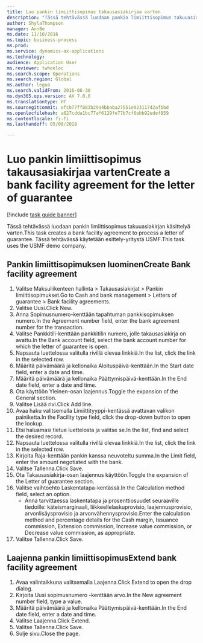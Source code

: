```yaml
--- 
title: Luo pankin limiittisopimus takausasiakirjaa varten
description: "Tässä tehtävässä luodaan pankin limiittisopimus takuuasiakirjan käsittelyä varten."
author: ShylaThompson
manager: AnnBe
ms.date: 11/10/2016
ms.topic: business-process
ms.prod: 
ms.service: dynamics-ax-applications
ms.technology: 
audience: Application User
ms.reviewer: twheeloc
ms.search.scope: Operations
ms.search.region: Global
ms.author: leguo
ms.search.validFrom: 2016-06-30
ms.dyn365.ops.version: AX 7.0.0
ms.translationtype: HT
ms.sourcegitcommit: efcb77ff883b29a4bbaba27551e02311742afbbd
ms.openlocfilehash: a627cdda1bc77af6129fe77b7cf6ebb92edef859
ms.contentlocale: fi-fi
ms.lasthandoff: 05/08/2018

---
```

# <a name="create-a-bank-facility-agreement-for-the-letter-of-guarantee"></a><span data-ttu-id="7eb94-103">Luo pankin limiittisopimus takausasiakirjaa varten</span><span class="sxs-lookup"><span data-stu-id="7eb94-103">Create a bank facility agreement for the letter of guarantee</span></span>

[!include [task guide banner](../../includes/task-guide-banner.md)]

<span data-ttu-id="7eb94-104">Tässä tehtävässä luodaan pankin limiittisopimus takuuasiakirjan käsittelyä varten.</span><span class="sxs-lookup"><span data-stu-id="7eb94-104">This task creates a bank facility agreement to process a letter of guarantee.</span></span> <span data-ttu-id="7eb94-105">Tässä tehtävässä käytetään esittely-yritystä USMF.</span><span class="sxs-lookup"><span data-stu-id="7eb94-105">This task uses the USMF demo company.</span></span> 


## <a name="create-bank-facility-agreement"></a><span data-ttu-id="7eb94-106">Pankin limiittisopimuksen luominen</span><span class="sxs-lookup"><span data-stu-id="7eb94-106">Create Bank facility agreement</span></span>
1. <span data-ttu-id="7eb94-107">Valitse Maksuliikenteen hallinta > Takausasiakirjat > Pankin limiittisopimukset.</span><span class="sxs-lookup"><span data-stu-id="7eb94-107">Go to Cash and bank management > Letters of guarantee > Bank facility agreements.</span></span>
2. <span data-ttu-id="7eb94-108">Valitse Uusi.</span><span class="sxs-lookup"><span data-stu-id="7eb94-108">Click New.</span></span>
3. <span data-ttu-id="7eb94-109">Anna Sopimusnumero-kenttään tapahtuman pankkisopimuksen numero.</span><span class="sxs-lookup"><span data-stu-id="7eb94-109">In the Agreement number field, enter the bank agreement number for the transaction.</span></span>
4. <span data-ttu-id="7eb94-110">Valitse Pankkitili-kenttään pankkitilin numero, jolle takausasiakirja on avattu.</span><span class="sxs-lookup"><span data-stu-id="7eb94-110">In the Bank account field, select the bank account number for which the letter of guarantee is open.</span></span> 
5. <span data-ttu-id="7eb94-111">Napsauta luettelossa valitulla rivillä olevaa linkkiä.</span><span class="sxs-lookup"><span data-stu-id="7eb94-111">In the list, click the link in the selected row.</span></span>
6. <span data-ttu-id="7eb94-112">Määritä päivämäärä ja kellonaika Aloituspäivä-kenttään.</span><span class="sxs-lookup"><span data-stu-id="7eb94-112">In the Start date field, enter a date and time.</span></span>
7. <span data-ttu-id="7eb94-113">Määritä päivämäärä ja kellonaika Päättymispäivä-kenttään.</span><span class="sxs-lookup"><span data-stu-id="7eb94-113">In the End date field, enter a date and time.</span></span>
8. <span data-ttu-id="7eb94-114">Ota käyttöön Yleinen-osan laajennus.</span><span class="sxs-lookup"><span data-stu-id="7eb94-114">Toggle the expansion of the General section.</span></span>
9. <span data-ttu-id="7eb94-115">Valitse Lisää rivi.</span><span class="sxs-lookup"><span data-stu-id="7eb94-115">Click Add line.</span></span>
10. <span data-ttu-id="7eb94-116">Avaa haku valitsemalla Limiittityyppi-kentässä avattavan valikon painiketta.</span><span class="sxs-lookup"><span data-stu-id="7eb94-116">In the Facility type field, click the drop-down button to open the lookup.</span></span>
11. <span data-ttu-id="7eb94-117">Etsi haluamasi tietue luettelosta ja valitse se.</span><span class="sxs-lookup"><span data-stu-id="7eb94-117">In the list, find and select the desired record.</span></span>
12. <span data-ttu-id="7eb94-118">Napsauta luettelossa valitulla rivillä olevaa linkkiä.</span><span class="sxs-lookup"><span data-stu-id="7eb94-118">In the list, click the link in the selected row.</span></span>
13. <span data-ttu-id="7eb94-119">Kirjoita Raja-kenttään pankin kanssa neuvoteltu summa.</span><span class="sxs-lookup"><span data-stu-id="7eb94-119">In the Limit field, enter the amount negotiated with the bank.</span></span>
14. <span data-ttu-id="7eb94-120">Valitse Tallenna.</span><span class="sxs-lookup"><span data-stu-id="7eb94-120">Click Save.</span></span>
15. <span data-ttu-id="7eb94-121">Ota Takausasiakirja-osan laajennus käyttöön.</span><span class="sxs-lookup"><span data-stu-id="7eb94-121">Toggle the expansion of the Letter of guarantee section.</span></span>
16. <span data-ttu-id="7eb94-122">Valitse vaihtoehto Laskentatapa-kentässä.</span><span class="sxs-lookup"><span data-stu-id="7eb94-122">In the Calculation method field, select an option.</span></span>
    * <span data-ttu-id="7eb94-123">Anna tarvittaessa laskentatapa ja prosenttiosuudet seuraaville tiedoille: käteismarginaali, liikkeellelaskuprovisio, laajennusprovisio, arvonlisäysprovisio ja arvonvähennysprovisio.</span><span class="sxs-lookup"><span data-stu-id="7eb94-123">Enter the calculation method and percentage details for the Cash margin, Issuance commission, Extension commission, Increase value commission, or Decrease value commission, as appropriate.</span></span>   
17. <span data-ttu-id="7eb94-124">Valitse Tallenna.</span><span class="sxs-lookup"><span data-stu-id="7eb94-124">Click Save.</span></span>

## <a name="extend-bank-facility-agreement"></a><span data-ttu-id="7eb94-125">Laajenna pankin limiittisopimus</span><span class="sxs-lookup"><span data-stu-id="7eb94-125">Extend bank facility agreement</span></span>
1. <span data-ttu-id="7eb94-126">Avaa valintaikkuna valitsemalla Laajenna.</span><span class="sxs-lookup"><span data-stu-id="7eb94-126">Click Extend to open the drop dialog.</span></span>
2. <span data-ttu-id="7eb94-127">Kirjoita Uusi sopimusnumero -kenttään arvo.</span><span class="sxs-lookup"><span data-stu-id="7eb94-127">In the New agreement number field, type a value.</span></span>
3. <span data-ttu-id="7eb94-128">Määritä päivämäärä ja kellonaika Päättymispäivä-kenttään.</span><span class="sxs-lookup"><span data-stu-id="7eb94-128">In the End date field, enter a date and time.</span></span>
4. <span data-ttu-id="7eb94-129">Valitse Laajenna.</span><span class="sxs-lookup"><span data-stu-id="7eb94-129">Click Extend.</span></span>
5. <span data-ttu-id="7eb94-130">Valitse Tallenna.</span><span class="sxs-lookup"><span data-stu-id="7eb94-130">Click Save.</span></span>
6. <span data-ttu-id="7eb94-131">Sulje sivu.</span><span class="sxs-lookup"><span data-stu-id="7eb94-131">Close the page.</span></span>


